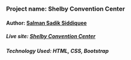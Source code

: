### Project name: Shelby Convention Center
#### Author: [Salman Sadik Siddiquee](https://github.com/salsadsid)
##### Live site: [Shelby Convention Center](https://convention-center-salsadsid.netlify.app/)
##### Technology Used: HTML, CSS, Bootstrap